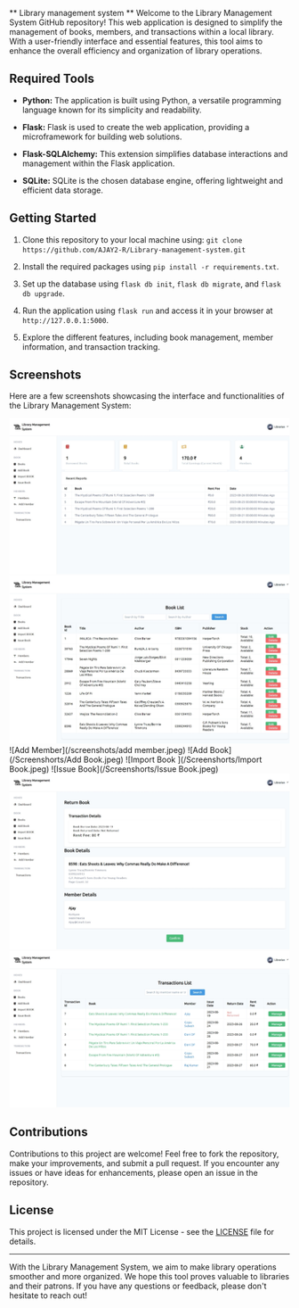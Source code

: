 ** Library management system **
Welcome to the Library Management System GitHub repository! This web application is designed to simplify the management of books, members, and transactions within a local library. With a user-friendly interface and essential features, this tool aims to enhance the overall efficiency and organization of library operations.

## Required Tools

- **Python:** The application is built using Python, a versatile programming language known for its simplicity and readability.

- **Flask:** Flask is used to create the web application, providing a microframework for building web solutions.

- **Flask-SQLAlchemy:** This extension simplifies database interactions and management within the Flask application.

- **SQLite:** SQLite is the chosen database engine, offering lightweight and efficient data storage.

## Getting Started

1. Clone this repository to your local machine using: `git clone https://github.com/AJAY2-R/Library-management-system.git`

2. Install the required packages using `pip install -r requirements.txt`.

3. Set up the database using `flask db init`, `flask db migrate`, and `flask db upgrade`.

4. Run the application using `flask run` and access it in your browser at `http://127.0.0.1:5000`.

5. Explore the different features, including book management, member information, and transaction tracking.

## Screenshots

Here are a few screenshots showcasing the interface and functionalities of the Library Management System:

![Home](/screenshots/Home.png)
![Books](/screenshots/Books.jpeg)
![Add Member](/screenshots/add member.jpeg)
![Add Book](/Screenshorts/Add Book.jpeg)
![Import Book ](/Screenshorts/Import Book.jpeg)
![Issue Book](/Screenshorts/Issue Book.jpeg)
![Return Book](/screenshots/returnbook.jpeg)
![Transactions](/screenshots/Transactions.jpeg)

## Contributions

Contributions to this project are welcome! Feel free to fork the repository, make your improvements, and submit a pull request. If you encounter any issues or have ideas for enhancements, please open an issue in the repository.

## License

This project is licensed under the MIT License - see the [LICENSE](LICENSE) file for details.

---

With the Library Management System, we aim to make library operations smoother and more organized. We hope this tool proves valuable to libraries and their patrons. If you have any questions or feedback, please don't hesitate to reach out!
